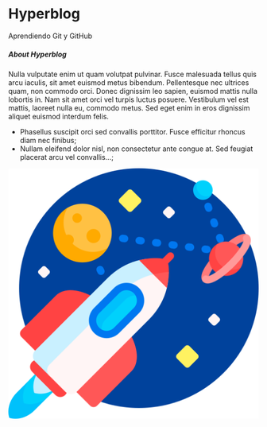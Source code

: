 # Hyperblog
Aprendiendo Git y GitHub

##### About Hyperblog
Nulla vulputate enim ut quam volutpat pulvinar. Fusce malesuada tellus quis arcu iaculis, sit amet euismod metus bibendum. Pellentesque nec ultrices quam, non commodo orci. Donec dignissim leo sapien, euismod mattis nulla lobortis in. Nam sit amet orci vel turpis luctus posuere. Vestibulum vel est mattis, laoreet nulla eu, commodo metus. Sed eget enim in eros dignissim aliquet euismod interdum felis.


- Phasellus suscipit orci sed convallis porttitor. Fusce efficitur rhoncus diam nec finibus;
- Nullam eleifend dolor nisl, non consectetur ante congue at. Sed feugiat placerat arcu vel convallis...;

![](imagenes/space.png)